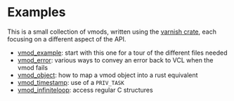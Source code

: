 # Examples

This is a small collection of vmods, written using the [varnish crate](https://crates.io/crates/varnish), each focusing on a different aspect of the API.

- [vmod_example](vmod_example): start with this one for a tour of the different files needed
- [vmod_error](vmod_error): various ways to convey an error back to VCL when the vmod fails
- [vmod_object](vmod_object): how to map a vmod object into a rust equivalent
- [vmod_timestamp](vmod_timestamp): use of a `PRIV_TASK`
- [vmod_infiniteloop](vmod_infiniteloop): access regular C structures
